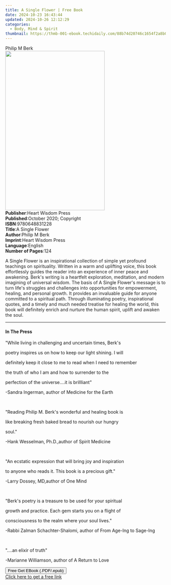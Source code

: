 ```yaml
---
title: A Single Flower | Free Book
date: 2024-10-23 16:43:44
updated: 2024-10-26 12:12:29
categories:
  - Body, Mind & Spirit
thumbnail: https://thmb-001-ebook.techidaily.com/88b74d20746c1654f2a8b0740a740b9f80e9103bfaeca47aaf2c4fffb09ae97f.jpg
---
```

<main id="book-container">
  <div class="flex flex-col">
    <div class="book-brief flex-1 py-6 px-4 sm:p-6 md:py-10 md:px-8">
      <!-- brief-->
      <div class="book-brief-main">Philip M Berk</div>
    </div>
    <div
      class="book-meta-info flex-1 grid gap-4 col-start-1 col-end-3 row-start-1 sm:mb-6 sm:grid-cols-4 lg:gap-6 lg:col-start-2 lg:row-end-6 lg:row-span-6 lg:mb-0"
    >
      <div
        class="book-meta-info-left place-content-center mt-4 p-4 text-sm leading-6 col-start-2 col-span-2 dark:text-slate-400"
      >
        <img
          class="w-full h-500 object-cover rounded-lg sm:h-255 sm:col-span-2 lg:col-span-full"
          src="https://img-001-ebook.techidaily.com/c709dcb91da0fb990e690f5a1bd488d70a14fef0f08dc19c80e05a9b5b633f0f.jpg"
          alt=""
          width="312"
          height="500"
        />
      </div>
      <div
        class="book-meta-info-right mt-2 col-start-1 row-start-2 col-span-3 self-center"
      >
        <!-- meta data  -->
        <div class="flex flex-col px-4 md:px-8">
          <div class="flex-1">
            <strong>Publisher</strong>:<span class="px-2"
              >Heart Wisdom Press</span
            >
          </div>
          <div class="flex-1">
            <strong>Published</strong>:<span class="px-2"
              >October 2020; Copyright</span
            >
          </div>
          <div class="flex-1">
            <strong>ISBN</strong>:<span class="px-2">9780648831228</span>
          </div>
          <div class="flex-1">
            <strong>Title</strong>:<span class="px-2">A Single Flower</span>
          </div>
          <div class="flex-1">
            <strong>Author</strong>:<span class="px-2">Philip M Berk</span>
          </div>
          <div class="flex-1">
            <strong>Imprint</strong>:<span class="px-2"
              >Heart Wisdom Press</span
            >
          </div>
          <div class="flex-1">
            <strong>Language</strong>:<span class="px-2">English</span>
          </div>
          <div class="flex-1">
            <strong>Number of Pages</strong>:<span class="px-2">124</span>
          </div>
        </div>
      </div>
    </div>
    <div class="book-description flex-1 py-6 px-4 sm:p-6 md:py-10 md:px-8">
      <div class="book-description-main">
        <div accordion-content="" id="description">
          <p>
            A Single Flower
            <span style="color: rgb(34, 34, 34)"
              >is an inspirational collection of simple yet profound teachings
              on spirituality. Written in a warm and uplifting voice, this book
              effortlessly guides the reader into an experience of inner peace
              and awakening. Berk's writing is a heartfelt exploration,
              meditation, and modern imagining of universal wisdom. The basis of </span
            >A Single Flower's
            <span style="color: rgb(34, 34, 34)"
              >message is to turn life's struggles and challenges into
              opportunities for empowerment, healing, and personal growth. It
              provides an invaluable guide for anyone committed to a spiritual
              path. Through illuminating poetry, inspirational quotes, and a
              timely and much needed treatise for healing the world, this book
              will definitely enrich and nurture the human spirit, uplift and
              awaken the soul.
            </span>
          </p>
        </div>
      </div>
    </div>
    <div class="book-excerpts flex-1 py-6 px-4 sm:p-6 md:py-10 md:px-8">
      <!-- excerpts-->
      <div class="book-excerpts-main">
        <hr />
        <h4 class="placeholder placeholder-heading">
          <span>In The Press</span>
        </h4>
        <p></p>
        <p>"While living in challenging and uncertain times, Berk's</p>
        <p>poetry inspires us on how to keep our light shining. I will</p>
        <p>definitely keep it close to me to read when I need to remember</p>
        <p>the truth of who I am and how to surrender to the</p>
        <p>perfection of the universe....it is brillliant"</p>
        <p>-Sandra Ingerman, author of Medicine for the Earth</p>
        <p><br /></p>
        <p>"Reading Philip M. Berk's wonderful and healing book is</p>
        <p>like breaking fresh baked bread to nourish our hungry</p>
        <p>soul."</p>
        <p>-Hank Wesselman, Ph.D.,author of Spirit Medicine</p>
        <p><br /></p>
        <p>"An ecstatic expression that will bring joy and inspiration</p>
        <p>to anyone who reads it. This book is a precious gift."</p>
        <p>-Larry Dossey, MD,author of One Mind</p>
        <p><br /></p>
        <p>"Berk's poetry is a treasure to be used for your spiritual</p>
        <p>growth and practice. Each gem starts you on a flight of</p>
        <p>consciousness to the realm where your soul lives."</p>
        <p>
          -Rabbi Zalman Schachter-Shalomi, author of From Age-Ing to Sage-Ing
        </p>
        <p><br /></p>
        <p>"....an elixir of truth"</p>
        <p>-Marianne Williamson, author of A Return to Love</p>
        <p></p>
      </div>
    </div>
    <div
      class="book-about-author flex-1 py-6 px-4 sm:p-6 md:py-10 md:px-8"
    ></div>
    <div class="book-free-get flex-1 py-6 px-4 sm:p-6 md:py-10 md:px-8">
      <button
        id="btn-free-get"
        class="bg-blue-500 hover:bg-blue-700 text-white font-bold py-2 px-4 rounded"
      >
        Free Get EBook (.PDF/.epub)
      </button>
      <div id="countdown-display" class="px-2 text-lg mt-2"></div>
      <a
        id="free-link"
        class="hidden bg-blue-500 hover:bg-blue-700 text-white font-bold py-2 px-4 rounded"
        href="https://www.ebooks.com/en-us/book/210125795/a-single-flower/philip-m-berk/"
        target="_blank"
        >Click here to get a free link</a
      >
    </div>
    <script>
      let countdownTime = 0;
      let countdownInterval = null;
      document
        .getElementById('btn-free-get')
        .addEventListener('click', startCountdown);
      function startCountdown() {
        countdownTime = new Date().getTime() + 60000 * 3;
        countdownInterval = setInterval(updateCountdown, 1000);
        document.getElementById('btn-free-get').disabled = true;
        document
          .getElementById('btn-free-get')
          .classList.add('bg-gray-500', 'cursor-not-allowed');
      }
      function updateCountdown() {
        let currentTime = new Date().getTime();
        let timeLeft = countdownTime - currentTime;
        let secondsLeft = Math.floor(timeLeft / 1000);
        document.getElementById('countdown-display').innerHTML =
          `Remaining time: ${secondsLeft} seconds.`;
        if (secondsLeft <= 0) {
          clearInterval(countdownInterval);
          document.getElementById('btn-free-get').classList.add('hidden');
          document.getElementById('free-link').classList.remove('hidden');
          document.getElementById('countdown-display').innerHTML = '';
        }
      }
    </script>
  </div>
</main>
